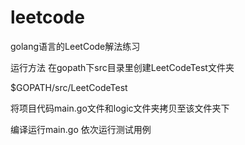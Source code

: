 # leetcode
golang语言的LeetCode解法练习

运行方法
在gopath下src目录里创建LeetCodeTest文件夹

$GOPATH/src/LeetCodeTest

将项目代码main.go文件和logic文件夹拷贝至该文件夹下

编译运行main.go 依次运行测试用例
